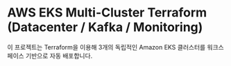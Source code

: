 # AWS EKS Multi-Cluster Terraform (Datacenter / Kafka / Monitoring)

이 프로젝트는 Terraform을 이용해 3개의 독립적인 Amazon EKS 클러스터를
워크스페이스 기반으로 자동 배포합니다.
